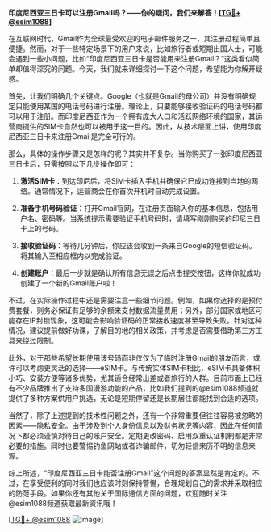 **印度尼西亚三日卡可以注册Gmail吗？——你的疑问，我们来解答！[[TG💪+ @esim1088](https://t.me/s/esim1088)]**

在互联网时代，Gmail作为全球最受欢迎的电子邮件服务之一，其注册过程简单且便捷。然而，对于一些特定场景下的用户来说，比如旅行者或短期出国人士，可能会遇到一些小问题，比如“印度尼西亚三日卡是否能用来注册Gmail？”这类看似简单却值得深究的问题。今天，我们就来详细探讨一下这个问题，希望能为你解开疑惑。

首先，让我们明确几个关键点。Google（也就是Gmail的母公司）并没有明确规定只能使用某国的电话号码进行注册。理论上，只要能够接收验证码的电话号码都可以用于注册。而印度尼西亚作为一个拥有庞大人口和活跃网络环境的国家，其运营商提供的SIM卡自然也可以被用于这一目的。因此，从技术层面上讲，使用印度尼西亚三日卡来注册Gmail是完全可行的。

那么，具体的操作步骤又是怎样的呢？其实并不复杂。当你购买了一张印度尼西亚三日卡后，只需按照以下几步操作即可：

1. **激活SIM卡**：到达印尼后，将SIM卡插入手机并确保它已成功连接到当地的网络。通常情况下，运营商会在你首次开机时自动完成设置。
   
2. **准备手机号码验证**：打开Gmail官网，在注册页面输入你的基本信息，包括用户名、密码等。当系统提示需要验证手机号码时，请填写刚刚购买的印尼三日卡上的号码。

3. **接收验证码**：等待几分钟后，你应该会收到一条来自Google的短信验证码。将其输入至相应框内以完成验证。

4. **创建账户**：最后一步就是确认所有信息无误之后点击提交按钮，这样你就成功创建了一个新的Gmail账户啦！

不过，在实际操作过程中还是需要注意一些细节问题。例如，如果你选择的是预付费套餐，则务必保证有足够的余额来支付数据流量费用；另外，部分国家或地区可能存在IP封锁现象，这可能会影响验证码的正常接收速度甚至导致失败。针对这种情况，建议提前做好功课，了解目的地的相关政策，并考虑是否需要借助第三方工具来绕过限制。

此外，对于那些希望长期使用该号码而非仅仅为了临时注册Gmail的朋友而言，或许可以考虑更灵活的选择——eSIM卡。与传统实体SIM卡相比，eSIM卡具备体积小巧、安装方便等诸多优势，尤其适合经常出差或者旅行的人群。目前市面上已经有不少品牌推出了支持多国漫游功能的产品，比如我们提到的@esim1088频道就提供了多种方案供用户挑选，无论是短期停留还是长期居住都能找到合适的选项。

当然了，除了上述提到的技术性问题之外，还有一个非常重要但往往容易被忽略的因素——隐私安全。由于涉及到个人身份信息以及财务状况等内容，因此在任何情况下都必须谨慎对待自己的账户安全。定期更改密码、启用双重认证机制都是非常必要的措施。同时也要警惕钓鱼网站或者诈骗邮件，切勿轻信来历不明的信息来源。

综上所述，“印度尼西亚三日卡能否注册Gmail”这个问题的答案显然是肯定的。不过，在享受便利的同时我们也应该时刻保持警惕，合理规划自己的需求并采取相应的防范手段。如果你还有其他关于国际通信方面的问题，欢迎随时关注@esim1088频道获取最新资讯哦！

[[TG💪+ @esim1088](https://t.me/s/esim1088) ![Image](https://i.postimg.cc/4NQfJmqS/Snipaste-2025-05-13-00-14-12.png)]